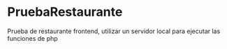 # PruebaRestaurante
Prueba de restaurante frontend, utilizar un servidor local para ejecutar las funciones de php
